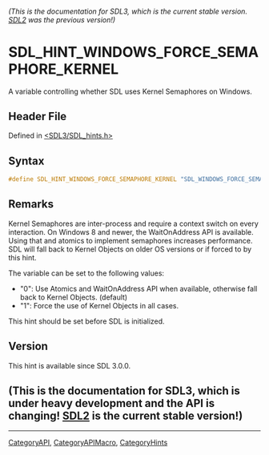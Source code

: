 ###### (This is the documentation for SDL3, which is the current stable version. [SDL2](https://wiki.libsdl.org/SDL2/) was the previous version!)
# SDL_HINT_WINDOWS_FORCE_SEMAPHORE_KERNEL

A variable controlling whether SDL uses Kernel Semaphores on Windows.

## Header File

Defined in [<SDL3/SDL_hints.h>](https://github.com/libsdl-org/SDL/blob/main/include/SDL3/SDL_hints.h)

## Syntax

```c
#define SDL_HINT_WINDOWS_FORCE_SEMAPHORE_KERNEL "SDL_WINDOWS_FORCE_SEMAPHORE_KERNEL"
```

## Remarks

Kernel Semaphores are inter-process and require a context switch on every
interaction. On Windows 8 and newer, the WaitOnAddress API is available.
Using that and atomics to implement semaphores increases performance. SDL
will fall back to Kernel Objects on older OS versions or if forced to by
this hint.

The variable can be set to the following values:

- "0": Use Atomics and WaitOnAddress API when available, otherwise fall
  back to Kernel Objects. (default)
- "1": Force the use of Kernel Objects in all cases.

This hint should be set before SDL is initialized.

## Version

This hint is available since SDL 3.0.0.

## (This is the documentation for SDL3, which is under heavy development and the API is changing! [SDL2](https://wiki.libsdl.org/SDL2/) is the current stable version!)



----
[CategoryAPI](CategoryAPI), [CategoryAPIMacro](CategoryAPIMacro), [CategoryHints](CategoryHints)

